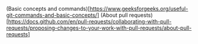 (Basic concepts and commands)[https://www.geeksforgeeks.org/useful-git-commands-and-basic-concepts/]
(About pull requests)[https://docs.github.com/en/pull-requests/collaborating-with-pull-requests/proposing-changes-to-your-work-with-pull-requests/about-pull-requests]